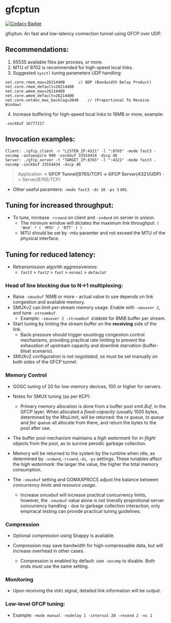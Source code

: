 # gfcptun

[![Codacy Badge](https://api.codacy.com/project/badge/Grade/a01d5d75fe8143e0b1a6962f3e54ae14)](https://app.codacy.com/gh/gridfinity/gfcptun?utm_source=github.com&utm_medium=referral&utm_content=gridfinity/gfcptun&utm_campaign=Badge_Grade)

gfcptun: An fast and low-latency connection tunnel using GFCP over UDP.

## Recommendations:

1. 65535 available files per process, or more.
2. MTU of 9702 is recommended for high-speed local links.
3. Suggested `sysctl` tuning parameters UDP handling:

```
net.core.rmem_max=26214400		// BDP (Bandwidth Delay Product)
net.core.rmem_default=26214400
net.core.wmem_max=26214400
net.core.wmem_default=26214400
net.core.netdev_max_backlog=2048	// (Proportional To Receive Window)
```

4. Increase buffering for high-speed local links to 16MB or more, example:

```
-sockbuf 16777217
```

## Invocation examples:

```
Client: ./gfcp_client -r "LISTEN_IP:4321" -l ":8765" -mode fast3 -nocomp -autoexpire 900 -sockbuf 33554434 -dscp 46
Server: ./gfcp_server -t "TARGET_IP:8765" -l ":4321" -mode fast3 -nocomp -sockbuf 33554434 -dscp 46
```

> Application -> **GFCP Tunnel[8765/TCP] -> GFCP Server(4321/UDP)** ->
> Server[8765/TCP]

- Other useful paramters: `-mode fast3 -ds 10 -ps 3` etc.

## Tuning for increased throughput:

- To tune, increase `-rcvwnd` on client and `-sndwnd` on server in unison.
  - The mininum window will dictates the maximum link throughput:
    `( 'Wnd' * ( 'MTU' / 'RTT' ) )`
  - MTU should be set by -mtu paramter and not exceed the MTU of the physical
    interface.

## Tuning for reduced latency:

- Retransmission algorith aggressiveness:
  - _`fast3` > `fast2` > `fast` > `normal` > `defaulat`_

### Head of line blocking due to N->1 multiplexing:

- Raise `-smuxbuf` 16MB or more - actual value to use depends on link congestion
  and available memory.
- SMUXv2 can limit per-stream memory usage. Enable with `-smuxver 2`, and tune
  `-streambuf`.
  - Example: `-smuxver 2 -streambuf 8388608` for 8MiB buffer per stream.
- Start tuning by limting the stream buffer on the **receiving** side of the
  link.
  - Back-pressure should trigger exustingg congestion control mechanisms,
    providing practical rate limiting to prevent the exhaustion of upstream
    capacity and downlink starvation (buffer-bloat scenario).
- SMUXv2 configuration is _not negotiated_, os must be set manually on both
  sides of the GFCP tunnel.

### Memory Control

- GOGC tuning of 20 for low-memory devices, 100 or higher for servers.

- Notes for SMUX tuning (as per KCP):

  - Primary memory allocation is done from a buffer pool _xmit.Buf_, in the GFCP
    layer. When allocated a _fixed-capacity_ (usually 1500 bytes, determined by
    the MtuLimit, will be returned: the _rx queue_, _tx queue_ and _fec queue_
    all allocate from there, and return the bytes to the pool after use.

- The buffer pool mechanism maintains a _high watermark_ for _in-flight_ objects
  from the pool, as to survive perodic garbage collection.

- Memory will be returned to the system by the runtime when idle, as determined
  by `-sndwnd`,`-rcvwnd`,`-ds`, `-ps` settings. These tunables affect the _high
  watermark_: the larger the value, the higher the total memory consumption.

- The `-smuxbuf` setting and GOMAXPROCS adjust the balance between _concurrency
  limits_ and _resource usage_.
  - Increase smuxbuf will increase practical concurrency limits, however, the
    `-smuxbuf` value alone is not linerally proprotional server concurrency
    handling - due to garbage collection interaction, only empiracal testing can
    provide practical tuning guidelines.

### Compression

- Optional compression using Snappy is available.

- Compression may save bandwidth for high-compressable data, but will increase
  overhead in other cases.
  - Compression is enabled by default: use `-nocomp` to disable. Both ends must
    use the same setting.

### Monitoring

- Upon receiving the `USR1` signal, detailed link information will be output.

### Low-level GFCP tuning:

- Example: `-mode manual -nodelay 1 -interval 20 -resend 2 -nc 1`
